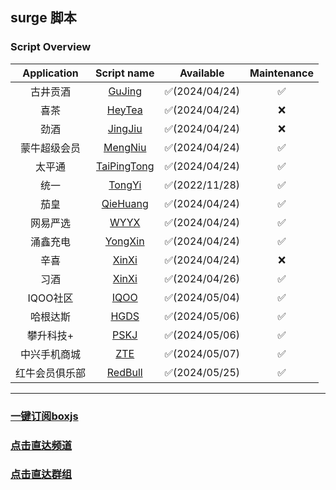 ## surge 脚本
### Script Overview

|   Application   |                                    Script name                                    |   Available   | Maintenance |
|:---------------:|:---------------------------------------------------------------------------------:|:-------------:|:-----------:|
|      古井贡酒       |        [GuJing](https://github.com/xzxxn777/Surge/blob/main/Script/GuJing)        | ✅(2024/04/24) |      ✅      |
|       喜茶        |        [HeyTea](https://github.com/xzxxn777/Surge/blob/main/Script/HeyTea)        | ✅(2024/04/24) |      ❌      |
|       劲酒        |   [JingJiu](https://github.com/xzxxn777/Surge/blob/main/Script/BackUp/JingJiu)    | ✅(2024/04/24) |      ❌      |
|     蒙牛超级会员      |       [MengNiu](https://github.com/xzxxn777/Surge/blob/main/Script/MengNiu)       | ✅(2024/04/24) |      ✅      |
|       太平通       |   [TaiPingTong](https://github.com/xzxxn777/Surge/blob/main/Script/TaiPingTong)   | ✅(2024/04/24) |      ✅      |
|       统一        |        [TongYi](https://github.com/xzxxn777/Surge/blob/main/Script/TongYi)        | ✅(2022/11/28) |      ✅      |
|       茄皇        | [QieHuang](https://github.com/xzxxn777/Surge/blob/main/Script/TongYi/QieHuang.js) | ✅(2024/04/24) |     ✅️      |
|      网易严选       |          [WYYX](https://github.com/xzxxn777/Surge/blob/main/Script/WYYX)          | ✅(2024/04/24) |     ✅️      |
|      涌鑫充电       |       [YongXin](https://github.com/xzxxn777/Surge/blob/main/Script/YongXin)       | ✅(2024/04/24) |     ✅️      |
|       辛喜        |     [XinXi](https://github.com/xzxxn777/Surge/blob/main/Script/BackUp/XinXi)      | ✅(2024/04/24) |      ❌️      |
|       习酒        |         [XinXi](https://github.com/xzxxn777/Surge/blob/main/Script/XiJiu)         | ✅(2024/04/26) |     ✅️      |
|     IQOO社区      |          [IQOO](https://github.com/xzxxn777/Surge/blob/main/Script/IQOO)          | ✅(2024/05/04) |     ✅️      |
|      哈根达斯       |          [HGDS](https://github.com/xzxxn777/Surge/blob/main/Script/HGDS)          | ✅(2024/05/06) |     ✅️      |
|      攀升科技+      |          [PSKJ](https://github.com/xzxxn777/Surge/blob/main/Script/PSKJ)          | ✅(2024/05/06) |     ✅️      |
|        中兴手机商城         |           [ZTE](https://github.com/xzxxn777/Surge/blob/main/Script/ZTE)           | ✅(2024/05/07) |     ✅️      |
|        红牛会员俱乐部         |           [RedBull](https://github.com/xzxxn777/Surge/blob/main/Script/RedBull)           | ✅(2024/05/25) |     ✅️      |

------
### [一键订阅boxjs](http://boxjs.com/#/sub/add/https://raw.githubusercontent.com/xzxxn777/Surge/main/xzxxn.json)
### [点击直达频道](https://t.me/xzxxn777)
### [点击直达群组](https://t.me/xzxxn7777)
